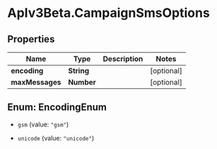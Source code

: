 # ApIv3Beta.CampaignSmsOptions

## Properties

Name | Type | Description | Notes
------------ | ------------- | ------------- | -------------
**encoding** | **String** |  | [optional] 
**maxMessages** | **Number** |  | [optional] 



## Enum: EncodingEnum


* `gsm` (value: `"gsm"`)

* `unicode` (value: `"unicode"`)




